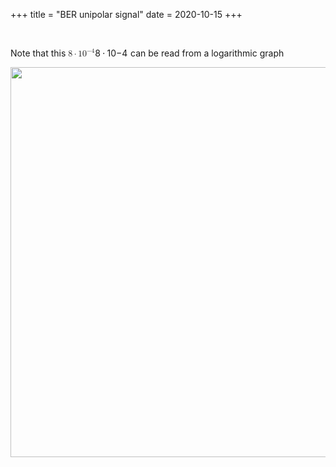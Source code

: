 +++
title = "BER unipolar signal"
date = 2020-10-15
+++
<p><br></p><p>Note that this <span class="ql-formula" data-value="8\cdot10^{-4}">﻿<span contenteditable="false"><span class="katex"><span class="katex-mathml"><math><semantics><mrow><mn>8</mn><mo>⋅</mo><mn>1</mn><msup><mn>0</mn><mrow><mo>−</mo><mn>4</mn></mrow></msup></mrow><annotation encoding="application/x-tex">8\cdot10^{-4}</annotation></semantics></math></span><span class="katex-html" aria-hidden="true"><span class="base"><span class="strut" style="height: 0.64444em; vertical-align: 0em;"></span><span class="mord">8</span><span class="mspace" style="margin-right: 0.2222222222222222em;"></span><span class="mbin">⋅</span><span class="mspace" style="margin-right: 0.2222222222222222em;"></span></span><span class="base"><span class="strut" style="height: 0.8141079999999999em; vertical-align: 0em;"></span><span class="mord">1</span><span class="mord"><span class="mord">0</span><span class="msupsub"><span class="vlist-t"><span class="vlist-r"><span class="vlist" style="height: 0.8141079999999999em;"><span class="" style="top: -3.063em; margin-right: 0.05em;"><span class="pstrut" style="height: 2.7em;"></span><span class="sizing reset-size6 size3 mtight"><span class="mord mtight"><span class="mord mtight">−</span><span class="mord mtight">4</span></span></span></span></span></span></span></span></span></span></span></span></span>﻿</span> can be read from a logarithmic graph</p><p><img src="https://i.imgur.com/TIEJg7r.png" width="624"></p>